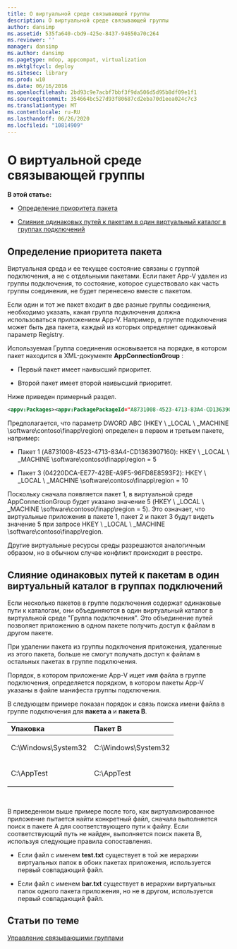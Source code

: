 ```yaml
---
title: О виртуальной среде связывающей группы
description: О виртуальной среде связывающей группы
author: dansimp
ms.assetid: 535fa640-cbd9-425e-8437-94650a70c264
ms.reviewer: ''
manager: dansimp
ms.author: dansimp
ms.pagetype: mdop, appcompat, virtualization
ms.mktglfcycl: deploy
ms.sitesec: library
ms.prod: w10
ms.date: 06/16/2016
ms.openlocfilehash: 2bd93c9e7acbf7bbf3f9da506d5d95b8df09e1f1
ms.sourcegitcommit: 354664bc527d93f80687cd2eba70d1eea024c7c3
ms.translationtype: MT
ms.contentlocale: ru-RU
ms.lasthandoff: 06/26/2020
ms.locfileid: "10814909"
---
```

# О виртуальной среде связывающей группы


**В этой статье:**

-   [Определение приоритета пакета](#bkmk-pkg-priority-deter)

-   [Слияние одинаковых путей к пакетам в один виртуальный каталог в группах подключений](#bkmk-merged-root-ve-exp)

## <a href="" id="bkmk-pkg-priority-deter"></a>Определение приоритета пакета


Виртуальная среда и ее текущее состояние связаны с группой подключения, а не с отдельными пакетами. Если пакет App-V удален из группы подключения, то состояние, которое существовало как часть группы соединения, не будет перенесено вместе с пакетом.

Если один и тот же пакет входит в две разные группы соединения, необходимо указать, какая группа подключения должна использоваться приложением App-V. Например, в группе подключения может быть два пакета, каждый из которых определяет одинаковый параметр Registry.

Используемая Группа соединения основывается на порядке, в котором пакет находится в XML-документе **AppConnectionGroup** :

-   Первый пакет имеет наивысший приоритет.

-   Второй пакет имеет второй наивысший приоритет.

Ниже приведен примерный раздел.

```xml
<appv:Packages><appv:PackagePackageId="A8731008-4523-4713-83A4-CD1363907160"VersionId="E889951B-7F30-418B-A69C-B37283BC0DB9"/><appv:PackagePackageId="1DC709C8-309F-4AB4-BD47-F75926D04276"VersionId="01F1943B-C778-40AD-BFAD-AC34A695DF3C"/><appv:PackagePackageId="04220DCA-EE77-42BE-A9F5-96FD8E8593F2"VersionId="E15EFFE9-043D-4C01-BC52-AD2BD1E8BAFA"/></appv:Packages>
```

Предполагается, что параметр DWORD ABC (HKEY \ _LOCAL \ _MACHINE \\software\\contoso\\finapp\\region) определен в первом и третьем пакете, например:

-   Пакет 1 (A8731008-4523-4713-83A4-CD1363907160): HKEY \ _LOCAL \ _MACHINE \\software\\contoso\\finapp\\region = 5

-   Пакет 3 (04220DCA-EE77-42BE-A9F5-96FD8E8593F2): HKEY \ _LOCAL \ _MACHINE \\software\\contoso\\finapp\\region = 10

Поскольку сначала появляется пакет 1, в виртуальной среде AppConnectionGroup будет указано значение 5 (HKEY \ _LOCAL \ _MACHINE \\software\\contoso\\finapp\\region = 5). Это означает, что виртуальные приложения в пакете 1, пакет 2 и пакет 3 будут видеть значение 5 при запросе HKEY \ _LOCAL \ _MACHINE \\software\\contoso\\finapp\\region.

Другие виртуальные ресурсы среды разрешаются аналогичным образом, но в обычном случае конфликт происходит в реестре.

## <a href="" id="bkmk-merged-root-ve-exp"></a>Слияние одинаковых путей к пакетам в один виртуальный каталог в группах подключений


Если несколько пакетов в группе подключения содержат одинаковые пути к каталогам, они объединяются в один виртуальный каталог в виртуальной среде "Группа подключения". Это объединение путей позволяет приложению в одном пакете получить доступ к файлам в другом пакете.

При удалении пакета из группы подключения приложения, удаленные из этого пакета, больше не смогут получать доступ к файлам в остальных пакетах в группе подключения.

Порядок, в котором приложение App-V ищет имя файла в группе подключения, определяется порядком, в котором пакеты App-V указаны в файле манифеста группы подключения.

В следующем примере показан порядок и связь поиска имени файла в группе подключения для **пакета а** и **пакета B**.

<table>
<colgroup>
<col width="50%" />
<col width="50%" />
</colgroup>
<thead>
<tr class="header">
<th align="left">Упаковка</th>
<th align="left">Пакет B</th>
</tr>
</thead>
<tbody>
<tr class="odd">
<td align="left"><p>C:\Windows\System32</p></td>
<td align="left"><p>C:\Windows\System32</p></td>
</tr>
<tr class="even">
<td align="left"><p>C:\AppTest</p></td>
<td align="left"><p>C:\AppTest</p></td>
</tr>
</tbody>
</table>

 

В приведенном выше примере после того, как виртуализированное приложение пытается найти конкретный файл, сначала выполняется поиск в пакете A для соответствующего пути к файлу. Если соответствующий путь не найден, выполняется поиск пакета B, используя следующие правила сопоставления.

-   Если файл с именем **test.txt** существует в той же иерархии виртуальных папок в обоих пакетах приложения, используется первый совпадающий файл.

-   Если файл с именем **bar.txt** существует в иерархии виртуальных папок одного пакета приложения, но не в другом, используется первый совпадающий файл.






## Статьи по теме


[Управление связывающими группами](managing-connection-groups.md)

 

 





